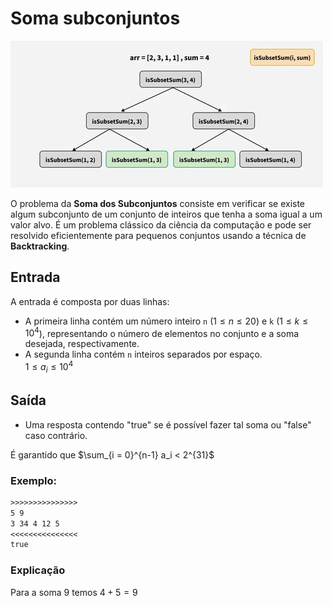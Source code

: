 # Soma subconjuntos

![_](https://raw.githubusercontent.com/qxcodeed/arcade/master/base/subset_sum/cover.jpg)

O problema da **Soma dos Subconjuntos** consiste em verificar se existe algum subconjunto de um conjunto de inteiros que tenha a soma igual a um valor alvo. É um problema clássico da ciência da computação e pode ser resolvido eficientemente para pequenos conjuntos usando a técnica de **Backtracking**.


## Entrada

A entrada é composta por duas linhas:

- A primeira linha contém um número inteiro `n` ($1 \leq n \leq 20$) e `k` ($1 \leq k \leq 10^4$), representando o número de elementos no conjunto e a soma desejada, respectivamente.
- A segunda linha contém `n` inteiros separados por espaço.  
  $1 \leq a_i \leq 10^4$

## Saída

- Uma resposta contendo "true" se é possível fazer tal soma ou "false" caso contrário.

 É garantido que $\sum_{i = 0}^{n-1} a_i < 2^{31}$


### Exemplo:

```txt
>>>>>>>>>>>>>>>
5 9
3 34 4 12 5
<<<<<<<<<<<<<<<
true
```
### Explicação
Para a soma 9 temos $4 + 5 = 9$


